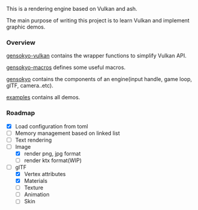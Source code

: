This is a rendering engine based on Vulkan and ash. 

The main purpose of writing this project is to learn Vulkan and implement graphic demos.

### Overview

[gensokyo-vulkan](./gensokyo-vulkan) contains the wrapper functions to simplify Vulkan API.

[gensokyo-macros](./gensokyo-macros) defines some useful macros.

[gensokyo](./gensokyo) contains the components of an engine(input handle, game loop, glTF, camera..etc).

[examples](./examples) contains all demos.

### Roadmap

- [x] Load configuration from toml
- [ ] Memory management based on linked list
- [ ] Text rendering
- [ ] Image
  - [x] render png, jpg format
  - [ ] render ktx format(WIP)
- [ ] glTF
  - [x] Vertex attributes
  - [x] Materials
  - [ ] Texture
  - [ ] Animation
  - [ ] Skin